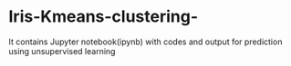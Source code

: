 # Iris-Kmeans-clustering-
It contains  Jupyter notebook(ipynb) with codes and output for prediction using unsupervised learning 
